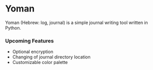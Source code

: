# Yoman
Yoman (Hebrew: log, journal) is a simple journal writing tool written in Python.
### Upcoming Features
- Optional encryption
- Changing of journal directory location
- Customizable color palette
